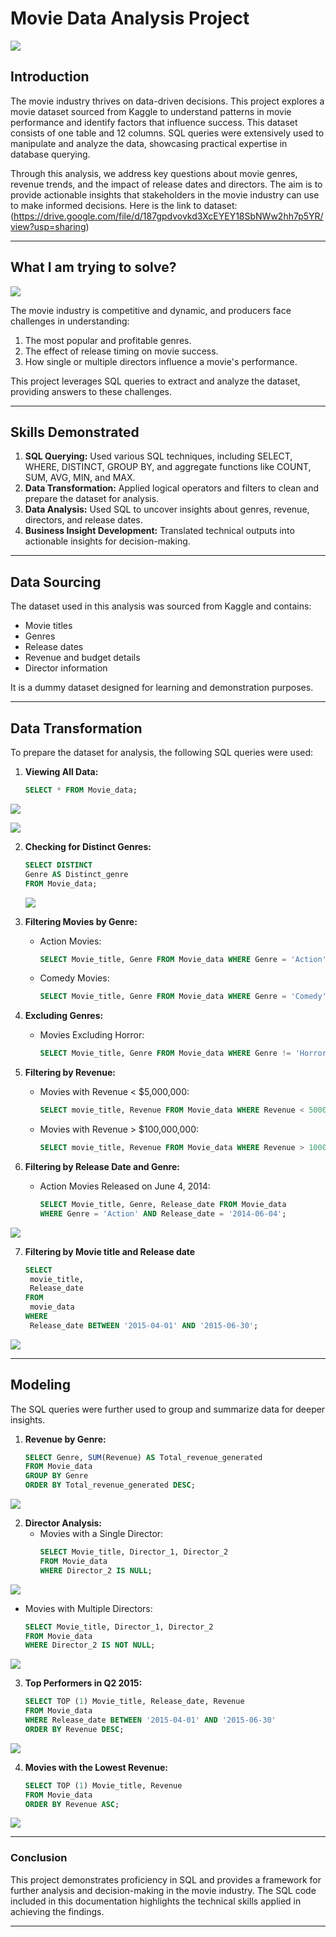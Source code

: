 # **Movie Data Analysis Project**
![](image2.jpg)


## **Introduction**  
The movie industry thrives on data-driven decisions. This project explores a movie dataset sourced from Kaggle to understand patterns in movie performance and identify factors that influence success. This dataset consists of one table and 12 columns. SQL queries were extensively used to manipulate and analyze the data, showcasing practical expertise in database querying.  

Through this analysis, we address key questions about movie genres, revenue trends, and the impact of release dates and directors. The aim is to provide actionable insights that stakeholders in the movie industry can use to make informed decisions.
Here is the link to dataset: (https://drive.google.com/file/d/187gpdvovkd3XcEYEY18SbNWw2hh7p5YR/view?usp=sharing)

---

## **What I am trying to solve?**  

![](image6.png)

The movie industry is competitive and dynamic, and producers face challenges in understanding:  
1. The most popular and profitable genres.  
2. The effect of release timing on movie success.  
3. How single or multiple directors influence a movie's performance.  

This project leverages SQL queries to extract and analyze the dataset, providing answers to these challenges.

---

## **Skills Demonstrated**  
1. **SQL Querying:** Used various SQL techniques, including SELECT, WHERE, DISTINCT, GROUP BY, and aggregate functions like COUNT, SUM, AVG, MIN, and MAX.  
2. **Data Transformation:** Applied logical operators and filters to clean and prepare the dataset for analysis.  
3. **Data Analysis:** Used SQL to uncover insights about genres, revenue, directors, and release dates.  
4. **Business Insight Development:** Translated technical outputs into actionable insights for decision-making.

---

## **Data Sourcing**  
The dataset used in this analysis was sourced from Kaggle and contains:  
- Movie titles  
- Genres  
- Release dates  
- Revenue and budget details  
- Director information  

It is a dummy dataset designed for learning and demonstration purposes.

---

## **Data Transformation**  
To prepare the dataset for analysis, the following SQL queries were used:  
1. **Viewing All Data:**  
   ```sql
   SELECT * FROM Movie_data;
   ```
![](image3.png)

![](image4.png)

2. **Checking for Distinct Genres:**  
   ```sql
   SELECT DISTINCT
   Genre AS Distinct_genre
   FROM Movie_data;
   ```
   ![](image7.png)

3. **Filtering Movies by Genre:**  
   - Action Movies:  
     ```sql
     SELECT Movie_title, Genre FROM Movie_data WHERE Genre = 'Action';
     ```
   - Comedy Movies:  
     ```sql
     SELECT Movie_title, Genre FROM Movie_data WHERE Genre = 'Comedy';
     ```

4. **Excluding Genres:**  
   - Movies Excluding Horror:  
     ```sql
     SELECT Movie_title, Genre FROM Movie_data WHERE Genre != 'Horror';
     ```

5. **Filtering by Revenue:**  
   - Movies with Revenue < $5,000,000:  
     ```sql
     SELECT movie_title, Revenue FROM Movie_data WHERE Revenue < 5000000;
     ```
   - Movies with Revenue > $100,000,000:  
     ```sql
     SELECT movie_title, Revenue FROM Movie_data WHERE Revenue > 100000000;
     ```

6. **Filtering by Release Date and Genre:**  
   - Action Movies Released on June 4, 2014:  
     ```sql
     SELECT Movie_title, Genre, Release_date FROM Movie_data 
     WHERE Genre = 'Action' AND Release_date = '2014-06-04';
     ```
![](image8.png)

7. **Filtering by Movie title and Release date**
   ```sql
   SELECT
	movie_title,
	Release_date
   FROM
	movie_data
   WHERE
	Release_date BETWEEN '2015-04-01' AND '2015-06-30';
   ```
![](image9.png)

---

## **Modeling**  
The SQL queries were further used to group and summarize data for deeper insights.  

1. **Revenue by Genre:**  
   ```sql
   SELECT Genre, SUM(Revenue) AS Total_revenue_generated 
   FROM Movie_data 
   GROUP BY Genre 
   ORDER BY Total_revenue_generated DESC;
   ```
![](image10.png)

2. **Director Analysis:**  
   - Movies with a Single Director:  
     ```sql
     SELECT Movie_title, Director_1, Director_2 
     FROM Movie_data 
     WHERE Director_2 IS NULL;
     ```
![](image11.png)

   - Movies with Multiple Directors:  
     ```sql
     SELECT Movie_title, Director_1, Director_2 
     FROM Movie_data 
     WHERE Director_2 IS NOT NULL;
     ```
![](image12.png)

3. **Top Performers in Q2 2015:**  
   ```sql
   SELECT TOP (1) Movie_title, Release_date, Revenue 
   FROM Movie_data 
   WHERE Release_date BETWEEN '2015-04-01' AND '2015-06-30' 
   ORDER BY Revenue DESC;
   ```
![](image13.png)

4. **Movies with the Lowest Revenue:**  
   ```sql
   SELECT TOP (1) Movie_title, Revenue 
   FROM Movie_data 
   ORDER BY Revenue ASC;
   ```
![](image14.png)

---

### **Conclusion**  
This project demonstrates proficiency in SQL and provides a framework for further analysis and decision-making in the movie industry. The SQL code included in this documentation highlights the technical skills applied in achieving the findings.  

--- 
